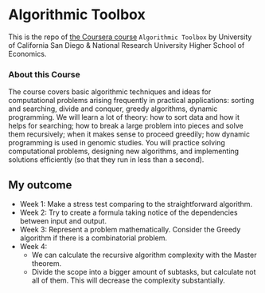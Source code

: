 # Algorithmic Toolbox

This is the repo of [the Coursera course](https://www.coursera.org/learn/algorithmic-toolbox) `Algorithmic Toolbox` by University of California San Diego & National Research University Higher School of Economics.

### About this Course
The course covers basic algorithmic techniques and ideas for computational problems arising frequently in practical applications: sorting and searching, divide and conquer, greedy algorithms, dynamic programming. We will learn a lot of theory: how to sort data and how it helps for searching; how to break a large problem into pieces and solve them recursively; when it makes sense to proceed greedily; how dynamic programming is used in genomic studies. You will practice solving computational problems, designing new algorithms, and implementing solutions efficiently (so that they run in less than a second).

## My outcome

- Week 1: Make a stress test comparing to the straightforward algorithm.
- Week 2: Try to create a formula taking notice of the dependencies between input and output.
- Week 3: Represent a problem mathematically. Consider the Greedy algorithm if there is a combinatorial problem.
- Week 4:
  - We can calculate the recursive algorithm complexity with the Master theorem.
  - Divide the scope into a bigger amount of subtasks, but calculate not all of them. This will decrease the complexity substantially.
